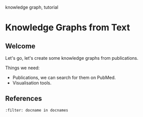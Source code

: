 <!--
```{blogpost}
---
tags: tools, visualisation
title: title Layered graph drawing with the Sugiyama Framework
author: Christina
category: blog
date: 2024-10-20
---
tags: tools, visualisation
title: title Layered graph drawing with the Sugiyama Framework
author: Christina
category: blog
date: 2024-10-20
```
--> 

<span class="tinypinkspace">knowledge graph, tutorial</span>

# Knowledge Graphs from Text

<!--
|Author|Date|Category|
|---|---|---|
|Christina|2024-10-20|blog|
-->

<!-- every paragraph should start with a summary sentence -->
<!-- 800 words -->

## Welcome

Let's go, let's create some knowledge graphs from publications.

Things we need:
* Publications, we can search for them on PubMed.
* Visualisation tools.








## References
```{bibliography}
:filter: docname in docnames
```